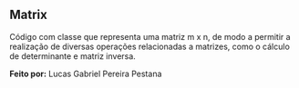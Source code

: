 ## Matrix

Código com classe que representa uma matriz m x n, de modo a permitir a realização de diversas operações relacionadas a matrizes, como o cálculo de determinante e matriz inversa.

__Feito por:__ Lucas Gabriel Pereira Pestana
